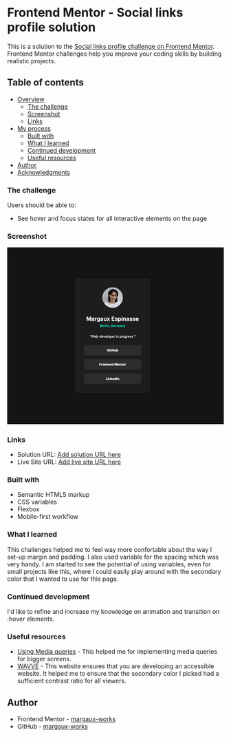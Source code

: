 # Frontend Mentor - Social links profile solution

This is a solution to the [Social links profile challenge on Frontend Mentor](https://www.frontendmentor.io/challenges/social-links-profile-UG32l9m6dQ). Frontend Mentor challenges help you improve your coding skills by building realistic projects.

## Table of contents

- [Overview](#overview)
  - [The challenge](#the-challenge)
  - [Screenshot](#screenshot)
  - [Links](#links)
- [My process](#my-process)
  - [Built with](#built-with)
  - [What I learned](#what-i-learned)
  - [Continued development](#continued-development)
  - [Useful resources](#useful-resources)
- [Author](#author)
- [Acknowledgments](#acknowledgments)

### The challenge

Users should be able to:

- See hover and focus states for all interactive elements on the page

### Screenshot

![](/img/preview.png)

### Links

- Solution URL: [Add solution URL here](https://your-solution-url.com)
- Live Site URL: [Add live site URL here](https://your-live-site-url.com)

### Built with

- Semantic HTML5 markup
- CSS variables
- Flexbox
- Mobile-first workflow

### What I learned

This challenges helped me to feel way more confortable about the way I set-up margin and padding. I also used variable for the spacing which was very handy.
I am started to see the potential of using variables, even for small projects like this, where I could easily play around with the secondary color that I wanted to use for this page.

### Continued development

I'd like to refine and increase my knowledge on animation and transition on :hover elements.

### Useful resources

- [Using Media queries](https://developer.mozilla.org/en-US/docs/Web/CSS/CSS_media_queries/Using_media_queries) - This helped me for implementing media queries for bigger screens.
- [WAVVE](https://wave.webaim.org/) - This website ensures that you are developing an accessible website. It helped me to ensure that the secondary color I picked had a sufficient contrast ratio for all viewers.

## Author

- Frontend Mentor - [margaux-works](https://www.frontendmentor.io/profile/margaux-works)
- GitHub - [margaux-works](https://github.com/margaux-works)
